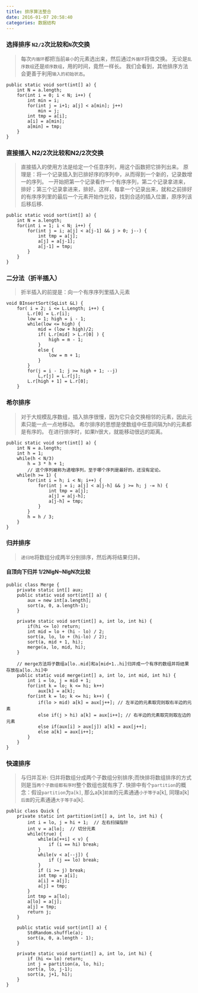 ```yaml
---
title: 排序算法整合
date: 2016-01-07 20:58:40
categories: 数据结构
---
```


### 选择排序 `N2/2`次比较和`N`次交换
> 每次`内循环`都把当前`最小`的元素选出来，然后通过`外循环`将值交换。
> 无论是`乱序数组`还是`顺序数组`，用的时间，竟然一样长。
> 我们会看到，其他排序方法会更善于利用`输入的初始状态`。
<!--more-->

```
public static void sort(int[] a) {
    int N = a.length;
    for(int i = 0; i < N; i++) {
        int min = i;
        for(int j = i+1; a[j] < a[min]; j++)
            min = j;
        int tmp = a[i];
        a[i] = a[min];
        a[min] = tmp;
    }
}
```

### 直接插入 N2/2次比较和N2/2次交换
> 直接插入的使用方法是给定一个任意序列，用这个函数把它排列出来。
  原理是：将一个记录插入到已排好序的序列中，从而得到一个新的，记录数增一的序列。
  一开始把第一个记录看作一个有序序列，第二个记录拿进来，排好；第三个记录拿进来，排好。这样，每拿一个记录出来，就和之前排好的有序序列里的最后一个元素开始作比较，找到合适的插入位置，原序列该后移后移.

```
public static void sort(int[] a) {
    int N = a.length;
    for(int i = 1; i < N; i++) {
        for(int j = i; a[j] < a[j-1] && j > 0; j--) {
            int tmp = a[j];
            a[j] = a[j-1];
            a[j-1] = tmp;
        }
    }
}

```

### 二分法（折半插入）
> 折半插入的前提是：向一个有序序列里插入元素

```
void BInsertSort(SqList &L) {
    for( i = 2; i <= L.Length; i++) {
        L.r[0] = L.r[i];
        low = 1; high = i - 1;
        while(low <= high) {
            mid = (low + high)/2;
            if( L.r[mid] > L.r[0] ) {
                high = m - 1;
            }
            else {
                low = m + 1;
            }
        }
        for(j = i - 1; j >= high + 1; --j) 
            L,r[j] = L.r[j];
        L.r[high + 1] = L.r[0];
    }

```


### 希尔排序
> 对于大规模乱序数组，插入排序很慢，因为它只会交换相邻的元素，因此元素只能一点一点地移动。
> 希尔排序的思想是使数组中任意间隔为h的元素都是有序的。
> 在进行排序时，如果h很大，就能移动很远的距离。

```
public static void sort(int[] a) {
    int N = a.length;
    int h = 1;
    while(h < N/3)
        h = 3 * h + 1;
        // 这个序列被称为递增序列，至于哪个序列是最好的，还没有定论。
    while(h >= 1) {
        for(int i = h; i < N; i++) {
            for(int j = i; a[j] < a[j-h] && j >= h; j -= h) {
                int tmp = a[j];
                a[j] = a[j-h];
                a[j-h] = tmp;
            }
        }
        h = h / 3;
    }
}

```

### 归并排序
> `递归地`将数组分成两半分别排序，然后再将结果归并。

#### 自顶向下归并 1/2NlgN~NlgN次比较
```
public class Merge {
	private static int[] aux;
	public static void sort(int[] a) {
		aux = new int[a.length];
		sort(a, 0, a.length-1);
	}

	private static void sort(int[] a, int lo, int hi) {
		if(hi <= lo) return;
		int mid = lo + (hi - lo) / 2;
		sort(a, lo, lo + (hi-lo) / 2);
		sort(a, mid + 1, hi);
		merge(a, lo, mid, hi);
	}

	// merge方法将子数组a[lo..mid]和a[mid+1..hi]归并成一个有序的数组并将结果存放在a[lo..hi]中
	public static void merge(int[] a, int lo, int mid, int hi) {
		int i = lo, j = mid + 1;
		for(int k = lo; k <= hi; k++)
			aux[k] = a[k];
		for(int k = lo; k <= hi; k++) {
			if(lo > mid) a[k] = aux[j++]; // 左半边的元素取完则取右半边的元素
			else if(j > hi) a[k] = aux[i++]; // 右半边的元素取完则取左边的元素
			else if(aux[i] > aux[j]) a[k] = aux[j++];
			else a[k] = aux[i++];
		}
	}
}

```
### 快速排序
> 与归并互补: 归并将数组分成两个子数组分别排序;而快排将数组排序的方式则是当`两个子数组都有序时`整个数组也就有序了.
> 快排中有个`partition`的概念：假设`partition`为`a[k]`, 那么a[k]`前面`的元素通通`小于等于`a[k], 同理a[k]`后面`的元素通通`大于等于`a[k].

```
public class Quick {
	private static int partition(int[] a, int lo, int hi) {
		int i = lo, j = hi + 1;  // 左右扫描指针
		int v = a[lo];  // 切分元素
		while(true) {
			while(a[++i] < v) {
				if (i == hi) break;
			}
			while(v < a[--j]) {
				if (j == lo) break;
			}
			if (i >= j) break;
			int tmp = a[i];
			a[i] = a[j];
			a[j] = tmp;
		}
		int tmp = a[lo];
		a[lo] = a[j];
		a[j] = tmp;
		return j;
	}

	public static void sort(int[] a) {
		StdRandom.shuffle(a);
		sort(a, 0, a.length - 1);
	}

	private static void sort(int[] a, int lo, int hi) {
		if (hi <= lo) return;
		int j = partition(a, lo, hi);
		sort(a, lo, j-1);
		sort(a, j+1, hi);
	}
}
```